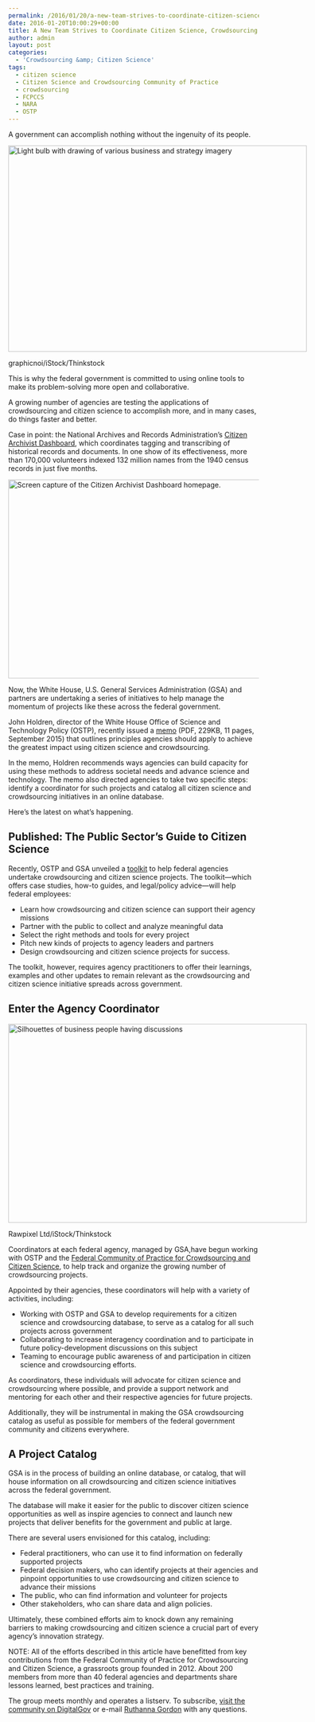 ```yaml
---
permalink: /2016/01/20/a-new-team-strives-to-coordinate-citizen-science-crowdsourcing-across-government/
date: 2016-01-20T10:00:29+00:00
title: A New Team Strives to Coordinate Citizen Science, Crowdsourcing Across Government
author: admin
layout: post
categories:
  - 'Crowdsourcing &amp; Citizen Science'
tags:
  - citizen science
  - Citizen Science and Crowdsourcing Community of Practice
  - crowdsourcing
  - FCPCCS
  - NARA
  - OSTP
---
```


A government can accomplish nothing without the ingenuity of its people.

<div id="attachment_231382" style="width: 610px" class="wp-caption aligncenter">
  <img class="size-full wp-image-231382" src="https://s3.amazonaws.com/sitesusa/wp-content/uploads/sites/212/2014/12/600-x-415-Light-bulb-with-drawing-business-success-strategy-plan-idea-graphicnoi-iStock-Thinkstock-460807473.jpg" alt="Light bulb with drawing of various business and strategy imagery" width="600" height="415" />
  
  <p class="wp-caption-text">
    graphicnoi/iStock/Thinkstock
  </p>
</div>

This is why the federal government is committed to using online tools to make its problem-solving more open and collaborative.

A growing number of agencies are testing the applications of crowdsourcing and citizen science to accomplish more, and in many cases, do things faster and better.

Case in point: the National Archives and Records Administration’s [Citizen Archivist Dashboard](http://www.archives.gov/citizen-archivist/), which coordinates tagging and transcribing of historical records and documents. In one show of its effectiveness, more than 170,000 volunteers indexed 132 million names from the 1940 census records in just five months.

<img class="aligncenter size-full wp-image-342976" src="https://s3.amazonaws.com/sitesusa/wp-content/uploads/sites/212/2016/01/600-x-400-Citizen-Archivist-Dashboard-by-National-Archives.jpg" alt="Screen capture of the Citizen Archivist Dashboard homepage." width="600" height="400" />

Now, the White House, U.S. General Services Administration (GSA) and partners are undertaking a series of initiatives to help manage the momentum of projects like these across the federal government.

John Holdren, director of the White House Office of Science and Technology Policy (OSTP), recently issued a [memo](https://www.whitehouse.gov/sites/default/files/microsites/ostp/holdren_citizen_science_memo_092915_0.pdf) (PDF, 229KB, 11 pages, September 2015) that outlines principles agencies should apply to achieve the greatest impact using citizen science and crowdsourcing.

In the memo, Holdren recommends ways agencies can build capacity for using these methods to address societal needs and advance science and technology. The memo also directed agencies to take two specific steps: identify a coordinator for such projects and catalog all citizen science and crowdsourcing initiatives in an online database.

Here’s the latest on what’s happening.

## Published: The Public Sector’s Guide to Citizen Science

Recently, OSTP and GSA unveiled a [toolkit](https://crowdsourcing-toolkit.sites.usa.gov/) to help federal agencies undertake crowdsourcing and citizen science projects. The toolkit—which offers case studies, how-to guides, and legal/policy advice—will help federal employees:

  * Learn how crowdsourcing and citizen science can support their agency missions
  * Partner with the public to collect and analyze meaningful data
  * Select the right methods and tools for every project
  * Pitch new kinds of projects to agency leaders and partners
  * Design crowdsourcing and citizen science projects for success.

The toolkit, however, requires agency practitioners to offer their learnings, examples and other updates to remain relevant as the crowdsourcing and citizen science initiative spreads across government.

## Enter the Agency Coordinator

<div id="attachment_292372" style="width: 610px" class="wp-caption aligncenter">
  <img class="size-full wp-image-292372" src="https://s3.amazonaws.com/sitesusa/wp-content/uploads/sites/212/2015/07/600-x-400-Silhouettes-of-Business-People-Discussing-Outdoors-Rawpixel-Ltd-iStock-Thinkstock-490926205.jpg" alt="Silhouettes of business people having discussions" width="600" height="400" />
  
  <p class="wp-caption-text">
    Rawpixel Ltd/iStock/Thinkstock
  </p>
</div>

Coordinators at each federal agency, managed by GSA,have begun working with OSTP and the [Federal Community of Practice for Crowdsourcing and Citizen Science](https://www.digitalgov.gov/communities/federal-crowdsourcing-and-citizen-science/), to help track and organize the growing number of crowdsourcing projects.

Appointed by their agencies, these coordinators will help with a variety of activities, including:

  * Working with OSTP and GSA to develop requirements for a citizen science and crowdsourcing database, to serve as a catalog for all such projects across government
  * Collaborating to increase interagency coordination and to participate in future policy-development discussions on this subject
  * Teaming to encourage public awareness of and participation in citizen science and crowdsourcing efforts.

As coordinators, these individuals will advocate for citizen science and crowdsourcing where possible, and provide a support network and mentoring for each other and their respective agencies for future projects.

Additionally, they will be instrumental in making the GSA crowdsourcing catalog as useful as possible for members of the federal government community and citizens everywhere.

## A Project Catalog

GSA is in the process of building an online database, or catalog, that will house information on all crowdsourcing and citizen science initiatives across the federal government.

The database will make it easier for the public to discover citizen science opportunities as well as inspire agencies to connect and launch new projects that deliver benefits for the government and public at large.

There are several users envisioned for this catalog, including:

  * Federal practitioners, who can use it to find information on federally supported projects
  * Federal decision makers, who can identify projects at their agencies and pinpoint opportunities to use crowdsourcing and citizen science to advance their missions
  * The public, who can find information and volunteer for projects
  * Other stakeholders, who can share data and align policies.

Ultimately, these combined efforts aim to knock down any remaining barriers to making crowdsourcing and citizen science a crucial part of every agency’s innovation strategy.

NOTE: All of the efforts described in this article have benefitted from key contributions from the Federal Community of Practice for Crowdsourcing and Citizen Science, a grassroots group founded in 2012. About 200 members from more than 40 federal agencies and departments share lessons learned, best practices and training.

The group meets monthly and operates a listserv. To subscribe, [visit the community on DigitalGov](https://www.digitalgov.gov/communities/challenges-prizes-community/) or e-mail [Ruthanna Gordon](mailto:Ruthanna.emrysgordon@iarpa.gov) with any questions.